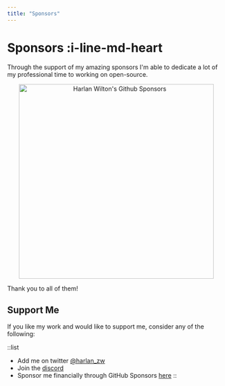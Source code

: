 ```yaml
---
title: "Sponsors"
---
```

# Sponsors :i-line-md-heart

Through the support of my amazing sponsors I'm able to dedicate a lot of my professional time to working on open-source.

<p align="center">
  <image src='https://raw.githubusercontent.com/harlan-zw/static/main/sponsors.svg' alt="Harlan Wilton's Github Sponsors" height="450" />
</p>


Thank you to all of them!

## Support Me

If you like my work and would like to support me, consider any of the following:

::list
- Add me on twitter [@harlan_zw](https://twitter.com/harlan_zw)
- Join the [discord](https://discord.com/invite/5jDAMswWwX)
- Sponsor me financially through GitHub Sponsors [here](https://github.com/sponsors/harlan-zw)
::
